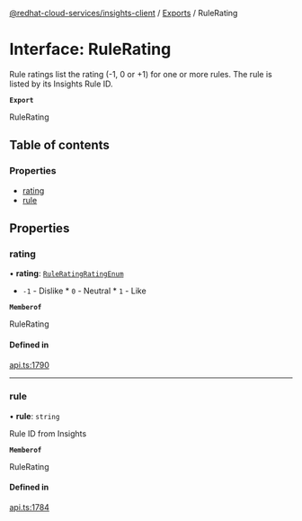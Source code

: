 [@redhat-cloud-services/insights-client](../README.md) / [Exports](../modules.md) / RuleRating

# Interface: RuleRating

Rule ratings list the rating (-1, 0 or +1) for one or more rules.  The rule is listed by its Insights Rule ID.

**`Export`**

RuleRating

## Table of contents

### Properties

- [rating](RuleRating.md#rating)
- [rule](RuleRating.md#rule)

## Properties

### rating

• **rating**: [`RuleRatingRatingEnum`](../enums/RuleRatingRatingEnum.md)

* `-1` - Dislike * `0` - Neutral * `1` - Like

**`Memberof`**

RuleRating

#### Defined in

[api.ts:1790](https://github.com/RedHatInsights/javascript-clients/blob/main/packages/insights/api.ts#L1790)

___

### rule

• **rule**: `string`

Rule ID from Insights

**`Memberof`**

RuleRating

#### Defined in

[api.ts:1784](https://github.com/RedHatInsights/javascript-clients/blob/main/packages/insights/api.ts#L1784)
